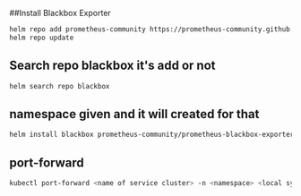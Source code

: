 ##Install Blackbox Exporter

```bash
helm repo add prometheus-community https://prometheus-community.github.io/helm-charts
helm repo update
```
## Search repo blackbox it's add or not
```bash
helm search repo blackbox
```
## namespace given and it will created for that 
```bash
helm install blackbox prometheus-community/prometheus-blackbox-exporter --namespace monitoring --create-namespace 
```
## port-forward
```bash
kubectl port-forward <name of service cluster> -n <namespace> <local system port number>:<inside cluster port number>
```
